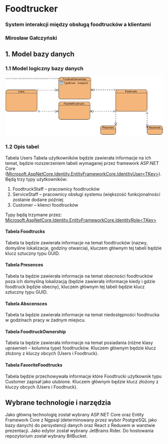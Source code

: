 # Foodtrucker
### System interakcji między obsługą foodtrucków a klientami
### Mirosław Gałczyński

## 1. Model bazy danych

### 1.1 Model logiczny bazy danych

![Diagram](Diagrams/Model_bazy_danych.jpg?raw=true "Model bazy danych")

### 1.2 Opis tabel

Tabela Users
Tabela użytkowników będzie zawierała informacje na ich temat, będzie rozszerzeniem tabeli wymaganej przez framework ASP.NET Core ([Microsoft.AspNetCore.Identity.EntityFrameworkCore.IdentityUser<TKey\>](https://docs.microsoft.com/en-us/dotnet/api/microsoft.aspnetcore.identity.entityframeworkcore.identityuser-1)).
Będą trzy typy użytkowników:

1. FoodtruckStaff – pracownicy foodtrucków
2. ServiceStaff – pracownicy obsługi systemu (większość funkcjonalności zostanie dodane później
3. Customer – klienci foodtrucków

Typy będą trzymane przez: [Microsoft.AspNetCore.Identity.EntityFrameworkCore.IdentityRole<TKey\>](https://docs.microsoft.com/en-us/dotnet/api/microsoft.aspnetcore.identity.entityframeworkcore.identityrole-1)

#### Tabela Foodtrucks
Tabela ta będzie zawierała informacje na temat foodtrucków (nazwy, domyślne lokalizacje, godziny otwarcia), kluczem głównym tej tabeli będzie klucz sztuczny typu GUID.

#### Tabela Presences
Tabela ta będzie zawierała informacje na temat obecności foodtrucków poza ich domyślną lokalizacją (będzie zawierała informacje kiedy i gdzie foodtruck będzie obecny), kluczem głównym tej tabeli będzie klucz sztuczny typu GUID.

#### Tabela Abscensces
Tabela ta będzie zawierała informacje na temat niedostępności foodtrucka w godzinach pracy w żadnym miejscu.
 
#### Tabela FoodtruckOwnership
Tabela ta będzie zawierała informacje na temat posiadania (różne klasy uprawnień – kolumna type) foodtrucków. Kluczem głównym będzie klucz złożony z kluczy obcych (Users i Foodtruck).

#### Tabela FavoriteFoodtrucks
Tabela będzie przechowywała informacje które Foodtrucki użytkownik typu Customer zapisał jako ulubione. Kluczem głównym będzie klucz złożony z kluczy obcych (Users i Foodtruck).

## Wybrane technologie i narzędzia
Jako główną technologię został wybrany ASP.NET Core oraz Entity Framework Core z Ngpsql (determinowany przez wybór PostgreSQL jako bazy danych) do persystencji danych oraz React z Reduxem w warstwie prezentacji. Jako edytor został wybrany JetBrains Rider. Do hostowania repozytorium został wybrany BitBucket.
